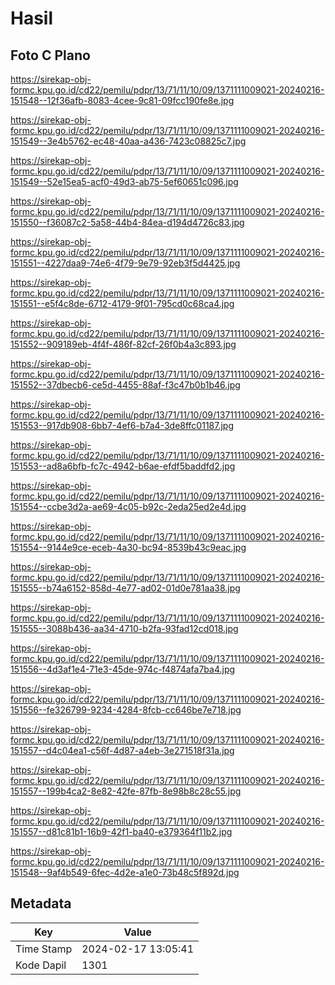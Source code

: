 # Hasil

## Foto C Plano

https://sirekap-obj-formc.kpu.go.id/cd22/pemilu/pdpr/13/71/11/10/09/1371111009021-20240216-151548--12f36afb-8083-4cee-9c81-09fcc190fe8e.jpg

https://sirekap-obj-formc.kpu.go.id/cd22/pemilu/pdpr/13/71/11/10/09/1371111009021-20240216-151549--3e4b5762-ec48-40aa-a436-7423c08825c7.jpg

https://sirekap-obj-formc.kpu.go.id/cd22/pemilu/pdpr/13/71/11/10/09/1371111009021-20240216-151549--52e15ea5-acf0-49d3-ab75-5ef60651c096.jpg

https://sirekap-obj-formc.kpu.go.id/cd22/pemilu/pdpr/13/71/11/10/09/1371111009021-20240216-151550--f36087c2-5a58-44b4-84ea-d194d4726c83.jpg

https://sirekap-obj-formc.kpu.go.id/cd22/pemilu/pdpr/13/71/11/10/09/1371111009021-20240216-151551--4227daa9-74e6-4f79-9e79-92eb3f5d4425.jpg

https://sirekap-obj-formc.kpu.go.id/cd22/pemilu/pdpr/13/71/11/10/09/1371111009021-20240216-151551--e5f4c8de-6712-4179-9f01-795cd0c68ca4.jpg

https://sirekap-obj-formc.kpu.go.id/cd22/pemilu/pdpr/13/71/11/10/09/1371111009021-20240216-151552--909189eb-4f4f-486f-82cf-26f0b4a3c893.jpg

https://sirekap-obj-formc.kpu.go.id/cd22/pemilu/pdpr/13/71/11/10/09/1371111009021-20240216-151552--37dbecb6-ce5d-4455-88af-f3c47b0b1b46.jpg

https://sirekap-obj-formc.kpu.go.id/cd22/pemilu/pdpr/13/71/11/10/09/1371111009021-20240216-151553--917db908-6bb7-4ef6-b7a4-3de8ffc01187.jpg

https://sirekap-obj-formc.kpu.go.id/cd22/pemilu/pdpr/13/71/11/10/09/1371111009021-20240216-151553--ad8a6bfb-fc7c-4942-b6ae-efdf5baddfd2.jpg

https://sirekap-obj-formc.kpu.go.id/cd22/pemilu/pdpr/13/71/11/10/09/1371111009021-20240216-151554--ccbe3d2a-ae69-4c05-b92c-2eda25ed2e4d.jpg

https://sirekap-obj-formc.kpu.go.id/cd22/pemilu/pdpr/13/71/11/10/09/1371111009021-20240216-151554--9144e9ce-eceb-4a30-bc94-8539b43c9eac.jpg

https://sirekap-obj-formc.kpu.go.id/cd22/pemilu/pdpr/13/71/11/10/09/1371111009021-20240216-151555--b74a6152-858d-4e77-ad02-01d0e781aa38.jpg

https://sirekap-obj-formc.kpu.go.id/cd22/pemilu/pdpr/13/71/11/10/09/1371111009021-20240216-151555--3088b436-aa34-4710-b2fa-93fad12cd018.jpg

https://sirekap-obj-formc.kpu.go.id/cd22/pemilu/pdpr/13/71/11/10/09/1371111009021-20240216-151556--4d3af1e4-71e3-45de-974c-f4874afa7ba4.jpg

https://sirekap-obj-formc.kpu.go.id/cd22/pemilu/pdpr/13/71/11/10/09/1371111009021-20240216-151556--fe326799-9234-4284-8fcb-cc646be7e718.jpg

https://sirekap-obj-formc.kpu.go.id/cd22/pemilu/pdpr/13/71/11/10/09/1371111009021-20240216-151557--d4c04ea1-c56f-4d87-a4eb-3e271518f31a.jpg

https://sirekap-obj-formc.kpu.go.id/cd22/pemilu/pdpr/13/71/11/10/09/1371111009021-20240216-151557--199b4ca2-8e82-42fe-87fb-8e98b8c28c55.jpg

https://sirekap-obj-formc.kpu.go.id/cd22/pemilu/pdpr/13/71/11/10/09/1371111009021-20240216-151557--d81c81b1-16b9-42f1-ba40-e379364f11b2.jpg

https://sirekap-obj-formc.kpu.go.id/cd22/pemilu/pdpr/13/71/11/10/09/1371111009021-20240216-151548--9af4b549-6fec-4d2e-a1e0-73b48c5f892d.jpg


## Metadata

| Key        | Value               |
| ---------- | ------------------- |
| Time Stamp | 2024-02-17 13:05:41 |
| Kode Dapil | 1301                |



